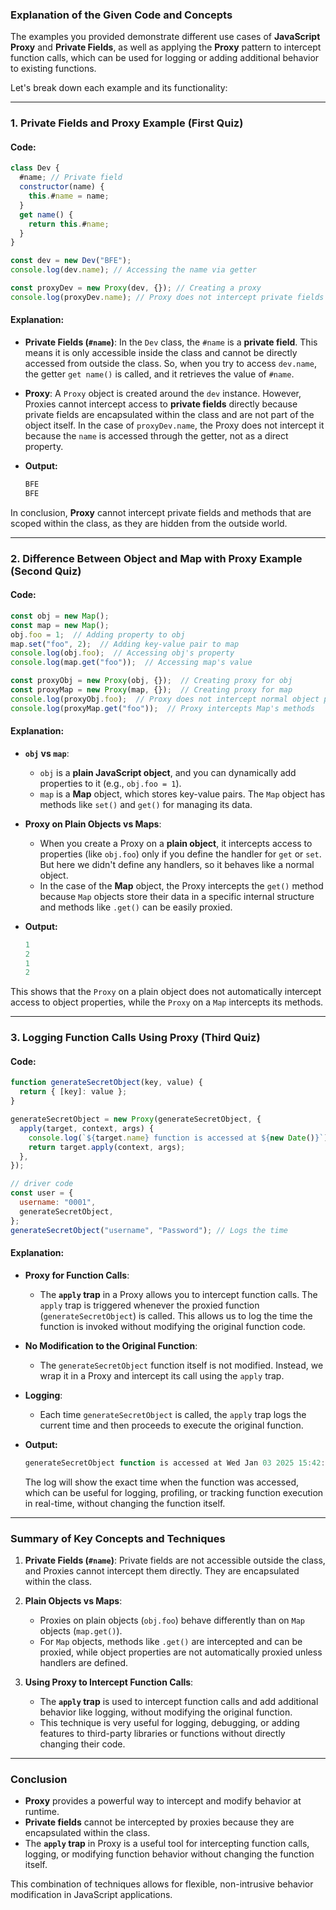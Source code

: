 ### Explanation of the Given Code and Concepts

The examples you provided demonstrate different use cases of **JavaScript Proxy** and **Private Fields**, as well as applying the **Proxy** pattern to intercept function calls, which can be used for logging or adding additional behavior to existing functions.

Let's break down each example and its functionality:

---

### **1. Private Fields and Proxy Example (First Quiz)**

#### **Code:**

```javascript
class Dev {
  #name; // Private field
  constructor(name) {
    this.#name = name;
  }
  get name() {
    return this.#name;
  }
}

const dev = new Dev("BFE");
console.log(dev.name); // Accessing the name via getter

const proxyDev = new Proxy(dev, {}); // Creating a proxy
console.log(proxyDev.name); // Proxy does not intercept private fields by default
```

#### **Explanation:**

- **Private Fields (`#name`)**: In the `Dev` class, the `#name` is a **private field**. This means it is only accessible inside the class and cannot be directly accessed from outside the class. So, when you try to access `dev.name`, the getter `get name()` is called, and it retrieves the value of `#name`.
  
- **Proxy**: A `Proxy` object is created around the `dev` instance. However, Proxies cannot intercept access to **private fields** directly because private fields are encapsulated within the class and are not part of the object itself. In the case of `proxyDev.name`, the Proxy does not intercept it because the `name` is accessed through the getter, not as a direct property.

- **Output:**
  ```js
  BFE
  BFE
  ```

In conclusion, **Proxy** cannot intercept private fields and methods that are scoped within the class, as they are hidden from the outside world.

---

### **2. Difference Between Object and Map with Proxy Example (Second Quiz)**

#### **Code:**

```javascript
const obj = new Map();
const map = new Map();
obj.foo = 1;  // Adding property to obj
map.set("foo", 2);  // Adding key-value pair to map
console.log(obj.foo);  // Accessing obj's property
console.log(map.get("foo"));  // Accessing map's value

const proxyObj = new Proxy(obj, {});  // Creating proxy for obj
const proxyMap = new Proxy(map, {});  // Creating proxy for map
console.log(proxyObj.foo);  // Proxy does not intercept normal object properties
console.log(proxyMap.get("foo"));  // Proxy intercepts Map's methods
```

#### **Explanation:**

- **`obj` vs `map`**: 
  - `obj` is a **plain JavaScript object**, and you can dynamically add properties to it (e.g., `obj.foo = 1`).
  - `map` is a **Map** object, which stores key-value pairs. The `Map` object has methods like `set()` and `get()` for managing its data.

- **Proxy on Plain Objects vs Maps**:
  - When you create a Proxy on a **plain object**, it intercepts access to properties (like `obj.foo`) only if you define the handler for `get` or `set`. But here we didn't define any handlers, so it behaves like a normal object.
  - In the case of the **Map** object, the Proxy intercepts the `get()` method because `Map` objects store their data in a specific internal structure and methods like `.get()` can be easily proxied.

- **Output:**
  ```js
  1
  2
  1
  2
  ```

This shows that the `Proxy` on a plain object does not automatically intercept access to object properties, while the `Proxy` on a `Map` intercepts its methods.

---

### **3. Logging Function Calls Using Proxy (Third Quiz)**

#### **Code:**

```javascript
function generateSecretObject(key, value) {
  return { [key]: value };
}

generateSecretObject = new Proxy(generateSecretObject, {
  apply(target, context, args) {
    console.log(`${target.name} function is accessed at ${new Date()}`);
    return target.apply(context, args);
  },
});

// driver code
const user = {
  username: "0001",
  generateSecretObject,
};
generateSecretObject("username", "Password"); // Logs the time
```

#### **Explanation:**

- **Proxy for Function Calls**: 
  - The **`apply` trap** in a Proxy allows you to intercept function calls. The `apply` trap is triggered whenever the proxied function (`generateSecretObject`) is called. This allows us to log the time the function is invoked without modifying the original function code.
  
- **No Modification to the Original Function**: 
  - The `generateSecretObject` function itself is not modified. Instead, we wrap it in a Proxy and intercept its call using the `apply` trap.
  
- **Logging**: 
  - Each time `generateSecretObject` is called, the `apply` trap logs the current time and then proceeds to execute the original function.
  
- **Output:**
  ```js
  generateSecretObject function is accessed at Wed Jan 03 2025 15:42:01 GMT+0000 (UTC)
  ```

  The log will show the exact time when the function was accessed, which can be useful for logging, profiling, or tracking function execution in real-time, without changing the function itself.

---

### **Summary of Key Concepts and Techniques**

1. **Private Fields (`#name`)**: Private fields are not accessible outside the class, and Proxies cannot intercept them directly. They are encapsulated within the class.
   
2. **Plain Objects vs Maps**:
   - Proxies on plain objects (`obj.foo`) behave differently than on `Map` objects (`map.get()`).
   - For `Map` objects, methods like `.get()` are intercepted and can be proxied, while object properties are not automatically proxied unless handlers are defined.

3. **Using Proxy to Intercept Function Calls**:
   - The **`apply` trap** is used to intercept function calls and add additional behavior like logging, without modifying the original function.
   - This technique is very useful for logging, debugging, or adding features to third-party libraries or functions without directly changing their code.

---

### **Conclusion**

- **Proxy** provides a powerful way to intercept and modify behavior at runtime.
- **Private fields** cannot be intercepted by proxies because they are encapsulated within the class.
- The **`apply` trap** in Proxy is a useful tool for intercepting function calls, logging, or modifying function behavior without changing the function itself.

This combination of techniques allows for flexible, non-intrusive behavior modification in JavaScript applications.